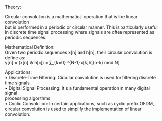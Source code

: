 Theory: 

Circular convolution is a mathematical operation that is like linear convolution                
but is performed in a periodic or circular manner. This is particularly useful in discrete
time signal processing where signals are often represented as periodic sequences.         
 
  Mathematical Definition:  
    Given two periodic sequences x[n] and h[n], their circular convolution is define as:  
           y[n] = (x[n] ⊛ h[n]) = ∑_{k=0} ^{N-1} x[k]h[(n-k) mod N]  
 
  Applications:  
• Discrete-Time Filtering: Circular convolution is used for filtering discrete
time signals.  
• Digital Signal Processing: It's a fundamental operation in many digital signal  
processing algorithms.  
• Cyclic Convolution: In certain applications, such as cyclic prefix OFDM, 
circular convolution is used to simplify the implementation of linear 
convolution.
